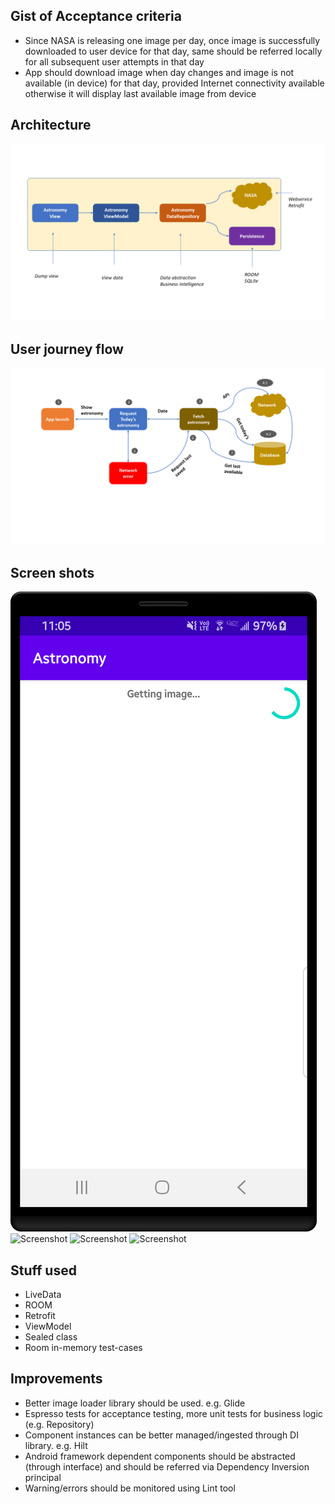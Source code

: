 Gist of Acceptance criteria
--------------------------------

* Since NASA is releasing one image per day, once image is successfully downloaded to user device
for that day, same should be referred locally for all subsequent user attempts in that day
* App should download image when day changes and image is not available (in device) for that day,
provided Internet connectivity available otherwise it will display last available image from device

Architecture
------------
![Screenshot](/docs/Architecture.png)

User journey flow
-----------------
![Screenshot](/docs/Flow.png)

Screen shots
-----------------
![Screenshot](/docs/screenshot-nodata-firsttime.png)
![Screenshot](/docs/screenshot-image-network.png, "downloading from cloud")
![Screenshot](/docs/screenshot-image-local.png, "referring from local database")
![Screenshot](/docs/screenshot-image-last-saved.png, "referring last saved")

Stuff used
-----------------------
* LiveData
* ROOM
* Retrofit
* ViewModel
* Sealed class
* Room in-memory test-cases

Improvements
------------
* Better image loader library should be used. e.g. Glide
* Espresso tests for acceptance testing, more unit tests for business logic (e.g. Repository)
* Component instances can be better managed/ingested through DI library. e.g. Hilt
* Android framework dependent components should be abstracted (through interface) and should be referred
via Dependency Inversion principal
* Warning/errors should be monitored using Lint tool